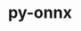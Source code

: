 ---
title: "py-onnx"
layout: cache
categories: [package, develop]
meta: {"compilers": ["apple-clang@16.0.0", "gcc@13.2.0"], "num_specs": 42, "num_specs_by_stack": {"ml-darwin-aarch64-mps": 16, "ml-linux-aarch64-cpu": 13, "ml-linux-aarch64-cuda": 13, "ml-linux-x86_64-cpu": 12, "ml-linux-x86_64-cuda": 13, "ml-linux-x86_64-rocm": 13, "root": 42}, "oss": ["sequoia", "ubuntu24.04"], "platforms": ["darwin", "linux"], "stacks": ["ml-darwin-aarch64-mps", "ml-linux-aarch64-cpu", "ml-linux-aarch64-cuda", "ml-linux-x86_64-cpu", "ml-linux-x86_64-cuda", "ml-linux-x86_64-rocm", "root"], "targets": ["aarch64", "x86_64_v3"], "versions": ["1.17.0"]}
spec_details: [{"compiler": "gcc@13.2.0", "hash": "2wyv7ep5mc6zrb3afugmepe3vbnef5zw", "os": "ubuntu24.04", "platform": "linux", "size": "-", "stacks": ["ml-linux-aarch64-cpu", "ml-linux-aarch64-cuda", "root"], "target": "aarch64", "variants": ["build_system=python_pip"], "versions": ["1.17.0"]}, {"compiler": "apple-clang@16.0.0", "hash": "3qpvmzwyyhcgcko3bfxyx54gsmo6ayhq", "os": "sequoia", "platform": "darwin", "size": "-", "stacks": ["ml-darwin-aarch64-mps", "root"], "target": "aarch64", "variants": ["build_system=python_pip"], "versions": ["1.17.0"]}, {"compiler": "gcc@13.2.0", "hash": "4pujx2azes4usjgike3uu2rfywxobhcw", "os": "ubuntu24.04", "platform": "linux", "size": "-", "stacks": ["ml-linux-aarch64-cpu", "ml-linux-aarch64-cuda", "root"], "target": "aarch64", "variants": ["build_system=python_pip"], "versions": ["1.17.0"]}, {"compiler": "gcc@13.2.0", "hash": "4weevyqozv5k2yzkwrmjrfqagkmg3i2f", "os": "ubuntu24.04", "platform": "linux", "size": "-", "stacks": ["ml-linux-aarch64-cpu", "ml-linux-aarch64-cuda", "root"], "target": "aarch64", "variants": ["build_system=python_pip"], "versions": ["1.17.0"]}, {"compiler": "gcc@13.2.0", "hash": "5e2z2idgc5bdboxdyt7galigj34j7hhf", "os": "ubuntu24.04", "platform": "linux", "size": "-", "stacks": ["ml-linux-aarch64-cpu", "ml-linux-aarch64-cuda", "root"], "target": "aarch64", "variants": ["build_system=python_pip"], "versions": ["1.17.0"]}, {"compiler": "gcc@13.2.0", "hash": "5ktlakhmobtwqx2zpzdr5mrrsgkgz2u3", "os": "ubuntu24.04", "platform": "linux", "size": "-", "stacks": ["ml-linux-aarch64-cpu", "ml-linux-aarch64-cuda", "root"], "target": "aarch64", "variants": ["build_system=python_pip"], "versions": ["1.17.0"]}, {"compiler": "gcc@13.2.0", "hash": "624zjpyqryuxsseloc4losb7l7vaniku", "os": "ubuntu24.04", "platform": "linux", "size": "-", "stacks": ["ml-linux-aarch64-cpu", "ml-linux-aarch64-cuda", "root"], "target": "aarch64", "variants": ["build_system=python_pip"], "versions": ["1.17.0"]}, {"compiler": "gcc@13.2.0", "hash": "67vykoul353avwz4glrk5enywpt2ys5e", "os": "ubuntu24.04", "platform": "linux", "size": "-", "stacks": ["ml-linux-x86_64-cpu", "ml-linux-x86_64-cuda", "ml-linux-x86_64-rocm", "root"], "target": "x86_64_v3", "variants": ["build_system=python_pip"], "versions": ["1.17.0"]}, {"compiler": "gcc@13.2.0", "hash": "6d4j52u25n5efhxsraomp3utvczs5nmu", "os": "ubuntu24.04", "platform": "linux", "size": "-", "stacks": ["ml-linux-x86_64-cpu", "ml-linux-x86_64-cuda", "ml-linux-x86_64-rocm", "root"], "target": "x86_64_v3", "variants": ["build_system=python_pip"], "versions": ["1.17.0"]}, {"compiler": "gcc@13.2.0", "hash": "6o3ugwnmodb5zkfyvrvg7yapsysq6wtk", "os": "ubuntu24.04", "platform": "linux", "size": "-", "stacks": ["ml-linux-x86_64-cpu", "ml-linux-x86_64-cuda", "ml-linux-x86_64-rocm", "root"], "target": "x86_64_v3", "variants": ["build_system=python_pip"], "versions": ["1.17.0"]}, {"compiler": "gcc@13.2.0", "hash": "734trzdrggwiut3sxyifzwl7blv5iosp", "os": "ubuntu24.04", "platform": "linux", "size": "-", "stacks": ["ml-linux-x86_64-cpu", "ml-linux-x86_64-cuda", "ml-linux-x86_64-rocm", "root"], "target": "x86_64_v3", "variants": ["build_system=python_pip"], "versions": ["1.17.0"]}, {"compiler": "gcc@13.2.0", "hash": "74zu3hrmrmflsfgcenqsa6j2klewrftd", "os": "ubuntu24.04", "platform": "linux", "size": "-", "stacks": ["ml-linux-x86_64-cpu", "ml-linux-x86_64-cuda", "ml-linux-x86_64-rocm", "root"], "target": "x86_64_v3", "variants": ["build_system=python_pip"], "versions": ["1.17.0"]}, {"compiler": "apple-clang@16.0.0", "hash": "7r6vyaw5nwzpxwb5hnfctujcx6dqurvm", "os": "sequoia", "platform": "darwin", "size": "-", "stacks": ["ml-darwin-aarch64-mps", "root"], "target": "aarch64", "variants": ["build_system=python_pip"], "versions": ["1.17.0"]}, {"compiler": "gcc@13.2.0", "hash": "7yh3fge4uxtqekrozxaq6zhkz752x2cn", "os": "ubuntu24.04", "platform": "linux", "size": "-", "stacks": ["ml-linux-x86_64-cpu", "ml-linux-x86_64-cuda", "ml-linux-x86_64-rocm", "root"], "target": "x86_64_v3", "variants": ["build_system=python_pip"], "versions": ["1.17.0"]}, {"compiler": "apple-clang@16.0.0", "hash": "adzgb2bj7kztqasoblhtnhh3ayaxkpnr", "os": "sequoia", "platform": "darwin", "size": "-", "stacks": ["ml-darwin-aarch64-mps", "root"], "target": "aarch64", "variants": ["build_system=python_pip"], "versions": ["1.17.0"]}, {"compiler": "gcc@13.2.0", "hash": "akeanfvi4zzg36xucyqaphcy2h6nouwz", "os": "ubuntu24.04", "platform": "linux", "size": "-", "stacks": ["ml-linux-x86_64-cpu", "ml-linux-x86_64-cuda", "ml-linux-x86_64-rocm", "root"], "target": "x86_64_v3", "variants": ["build_system=python_pip"], "versions": ["1.17.0"]}, {"compiler": "apple-clang@16.0.0", "hash": "awuq6owuhohse7ooruxmir22tdkxxo6m", "os": "sequoia", "platform": "darwin", "size": "-", "stacks": ["ml-darwin-aarch64-mps", "root"], "target": "aarch64", "variants": ["build_system=python_pip"], "versions": ["1.17.0"]}, {"compiler": "gcc@13.2.0", "hash": "dcoq6sqp3ppceq3caz22zrmedn7bykl7", "os": "ubuntu24.04", "platform": "linux", "size": "-", "stacks": ["ml-linux-x86_64-cuda", "ml-linux-x86_64-rocm", "root"], "target": "x86_64_v3", "variants": ["build_system=python_pip"], "versions": ["1.17.0"]}, {"compiler": "gcc@13.2.0", "hash": "fiq4uhu3q6cgd763pmp6tg4fsvbozeh7", "os": "ubuntu24.04", "platform": "linux", "size": "-", "stacks": ["ml-linux-x86_64-cpu", "ml-linux-x86_64-cuda", "ml-linux-x86_64-rocm", "root"], "target": "x86_64_v3", "variants": ["build_system=python_pip"], "versions": ["1.17.0"]}, {"compiler": "gcc@13.2.0", "hash": "fpjl4smpapifidiuhvsosleyp5jjisr4", "os": "ubuntu24.04", "platform": "linux", "size": "-", "stacks": ["ml-linux-x86_64-cpu", "ml-linux-x86_64-cuda", "ml-linux-x86_64-rocm", "root"], "target": "x86_64_v3", "variants": ["build_system=python_pip"], "versions": ["1.17.0"]}, {"compiler": "gcc@13.2.0", "hash": "fsjhho2xic7pnhfjp5uw5v5gt7m6xmti", "os": "ubuntu24.04", "platform": "linux", "size": "-", "stacks": ["ml-linux-aarch64-cpu", "ml-linux-aarch64-cuda", "root"], "target": "aarch64", "variants": ["build_system=python_pip"], "versions": ["1.17.0"]}, {"compiler": "apple-clang@16.0.0", "hash": "glkw6wg2qcujgpuzn33xmysu6txjt3cz", "os": "sequoia", "platform": "darwin", "size": "-", "stacks": ["ml-darwin-aarch64-mps", "root"], "target": "aarch64", "variants": ["build_system=python_pip"], "versions": ["1.17.0"]}, {"compiler": "gcc@13.2.0", "hash": "hos7aw5nba23fahlsqjou2tgu4pg7soj", "os": "ubuntu24.04", "platform": "linux", "size": "-", "stacks": ["ml-linux-x86_64-cpu", "ml-linux-x86_64-cuda", "ml-linux-x86_64-rocm", "root"], "target": "x86_64_v3", "variants": ["build_system=python_pip"], "versions": ["1.17.0"]}, {"compiler": "gcc@13.2.0", "hash": "huunjugannstgbgzubieesrokzozrvdf", "os": "ubuntu24.04", "platform": "linux", "size": "-", "stacks": ["ml-linux-aarch64-cpu", "ml-linux-aarch64-cuda", "root"], "target": "aarch64", "variants": ["build_system=python_pip"], "versions": ["1.17.0"]}, {"compiler": "apple-clang@16.0.0", "hash": "k7eaa6znprujuodmnnsjv5grdtmgokf5", "os": "sequoia", "platform": "darwin", "size": "-", "stacks": ["ml-darwin-aarch64-mps", "root"], "target": "aarch64", "variants": ["build_system=python_pip"], "versions": ["1.17.0"]}, {"compiler": "apple-clang@16.0.0", "hash": "l4cfd5so2dpvxwvsqrtigfho3w5tljqp", "os": "sequoia", "platform": "darwin", "size": "-", "stacks": ["ml-darwin-aarch64-mps", "root"], "target": "aarch64", "variants": ["build_system=python_pip"], "versions": ["1.17.0"]}, {"compiler": "apple-clang@16.0.0", "hash": "lf225376tweb37kfdbd7dcrbnjzqrjjt", "os": "sequoia", "platform": "darwin", "size": "-", "stacks": ["ml-darwin-aarch64-mps", "root"], "target": "aarch64", "variants": ["build_system=python_pip"], "versions": ["1.17.0"]}, {"compiler": "gcc@13.2.0", "hash": "lvtrdohapcqaphy6l6iudey2rghllzon", "os": "ubuntu24.04", "platform": "linux", "size": "-", "stacks": ["ml-linux-aarch64-cpu", "ml-linux-aarch64-cuda", "root"], "target": "aarch64", "variants": ["build_system=python_pip"], "versions": ["1.17.0"]}, {"compiler": "apple-clang@16.0.0", "hash": "nvb53patstlkwdxrhenr4l6gyawtu2ha", "os": "sequoia", "platform": "darwin", "size": "-", "stacks": ["ml-darwin-aarch64-mps", "root"], "target": "aarch64", "variants": ["build_system=python_pip"], "versions": ["1.17.0"]}, {"compiler": "apple-clang@16.0.0", "hash": "oswljp2xv3iswwuccc4hn2te35i2qrpc", "os": "sequoia", "platform": "darwin", "size": "-", "stacks": ["ml-darwin-aarch64-mps", "root"], "target": "aarch64", "variants": ["build_system=python_pip"], "versions": ["1.17.0"]}, {"compiler": "gcc@13.2.0", "hash": "pkfaoeej4ltjylebgskw4nnh4pzucqoy", "os": "ubuntu24.04", "platform": "linux", "size": "-", "stacks": ["ml-linux-aarch64-cpu", "ml-linux-aarch64-cuda", "root"], "target": "aarch64", "variants": ["build_system=python_pip"], "versions": ["1.17.0"]}, {"compiler": "apple-clang@16.0.0", "hash": "s6jj7mdnkmr4tyijfsfacz5nct3t2yl6", "os": "sequoia", "platform": "darwin", "size": "-", "stacks": ["ml-darwin-aarch64-mps", "root"], "target": "aarch64", "variants": ["build_system=python_pip"], "versions": ["1.17.0"]}, {"compiler": "gcc@13.2.0", "hash": "sqreotoyewb7qan53gxnjuimrvjmhlz7", "os": "ubuntu24.04", "platform": "linux", "size": "-", "stacks": ["ml-linux-aarch64-cpu", "ml-linux-aarch64-cuda", "root"], "target": "aarch64", "variants": ["build_system=python_pip"], "versions": ["1.17.0"]}, {"compiler": "gcc@13.2.0", "hash": "u7pz2d56ysw7rro43azbt3j7p7hrbepl", "os": "ubuntu24.04", "platform": "linux", "size": "-", "stacks": ["ml-linux-aarch64-cpu", "ml-linux-aarch64-cuda", "root"], "target": "aarch64", "variants": ["build_system=python_pip"], "versions": ["1.17.0"]}, {"compiler": "gcc@13.2.0", "hash": "uhr464pmpz3tgynmqo44ghypce2bruei", "os": "ubuntu24.04", "platform": "linux", "size": "-", "stacks": ["ml-linux-aarch64-cpu", "ml-linux-aarch64-cuda", "root"], "target": "aarch64", "variants": ["build_system=python_pip"], "versions": ["1.17.0"]}, {"compiler": "apple-clang@16.0.0", "hash": "ulr7wq3dgqrsoqpzpsmnlahtikmdupdi", "os": "sequoia", "platform": "darwin", "size": "-", "stacks": ["ml-darwin-aarch64-mps", "root"], "target": "aarch64", "variants": ["build_system=python_pip"], "versions": ["1.17.0"]}, {"compiler": "apple-clang@16.0.0", "hash": "w557564y7jhcmvriawcbhnavxd536pxb", "os": "sequoia", "platform": "darwin", "size": "-", "stacks": ["ml-darwin-aarch64-mps", "root"], "target": "aarch64", "variants": ["build_system=python_pip"], "versions": ["1.17.0"]}, {"compiler": "gcc@13.2.0", "hash": "wicav7cv2yfhdejjxurlg4grksqz5wg3", "os": "ubuntu24.04", "platform": "linux", "size": "-", "stacks": ["ml-linux-x86_64-cpu", "ml-linux-x86_64-cuda", "ml-linux-x86_64-rocm", "root"], "target": "x86_64_v3", "variants": ["build_system=python_pip"], "versions": ["1.17.0"]}, {"compiler": "apple-clang@16.0.0", "hash": "xinn2qgq6ssjfrpey36bjvapumfj23u7", "os": "sequoia", "platform": "darwin", "size": "-", "stacks": ["ml-darwin-aarch64-mps", "root"], "target": "aarch64", "variants": ["build_system=python_pip"], "versions": ["1.17.0"]}, {"compiler": "apple-clang@16.0.0", "hash": "xocchwl2hgqbbtdvzci4adfxbxfecm2d", "os": "sequoia", "platform": "darwin", "size": "-", "stacks": ["ml-darwin-aarch64-mps", "root"], "target": "aarch64", "variants": ["build_system=python_pip"], "versions": ["1.17.0"]}, {"compiler": "apple-clang@16.0.0", "hash": "zc45h5yiu6ghett43mcgxu2zcajlukr7", "os": "sequoia", "platform": "darwin", "size": "-", "stacks": ["ml-darwin-aarch64-mps", "root"], "target": "aarch64", "variants": ["build_system=python_pip"], "versions": ["1.17.0"]}, {"compiler": "gcc@13.2.0", "hash": "zsvgrbxez7lx7vp4os2wtmf5kfachibw", "os": "ubuntu24.04", "platform": "linux", "size": "-", "stacks": ["ml-linux-x86_64-cpu", "ml-linux-x86_64-cuda", "ml-linux-x86_64-rocm", "root"], "target": "x86_64_v3", "variants": ["build_system=python_pip"], "versions": ["1.17.0"]}]
---